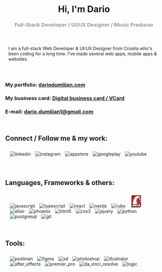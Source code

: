<h1 align="center">Hi, I'm Dario</h1>
<h3 align="center" style="color: #999999">Full-Stack Developer / UI/UX Designer / Music Producer</h3>
<br />

<p align="left" style="background-color: #ffffff10; padding: 10px; border-radius: 4px;">I am a full-stack Web Developer & UI/UX Designer from Croatia who's been coding for a long time. I've made several web apps, mobile apps & websites.</p>
<br />

### My portfolio: [dariodumlijan.com](https://dariodumlijan.com)
### My business card: [Digital business card / VCard](https://dariodumlijan.com/design/business-card)
### E-mail: dario.dumlijan1@gmail.com
<br />

## Connect / Follow me & my work:
<p align="left" style="background-color: #ffffff10; border-radius: 4px; padding: 10px;">
  <a href="https://www.linkedin.com/in/dario-dumlijan-279a371b5/" target="_blank" style="text-decoration: none; margin: 5px">
    <img align="center" src="https://www.vectorlogo.zone/logos/linkedin/linkedin-icon.svg" alt="linkedin" height="30" />
  </a>
  <a href="https://instagram.com/dariodumlijan/" target="_blank" style="text-decoration: none; margin: 5px">
    <img align="center" src="https://www.vectorlogo.zone/logos/instagram/instagram-icon.svg" alt="instagram" height="30" />
  </a>
  <a href="https://apps.apple.com/us/developer/dario-dumlijan/id1561674382" target="_blank" style="text-decoration: none; margin: 5px">
    <img align="center" src="https://cdn-icons-png.flaticon.com/512/5977/5977575.png" alt="appstore" height="30" />
  </a>
  <a href="https://play.google.com/store/apps/dev?id=5565198170046611244" target="_blank" style="text-decoration: none; margin: 5px">
    <img align="center" src="https://www.vectorlogo.zone/logos/google_play/google_play-icon.svg" alt="googleplay" height="30" />
  </a>
  <a href="https://www.youtube.com/channel/UCauLC6nNzwA4CyGeMxQZbug" target="_blank" style="text-decoration: none; margin: 5px">
    <img align="center" src="https://www.vectorlogo.zone/logos/youtube/youtube-icon.svg" alt="youtube" height="30" />
  </a>
</p>
<br />

## Languages, Frameworks & others:
<p align="left" style="background-color: #ffffff10; border-radius: 4px; padding: 10px 10px 5px 10px;">
  <a href="https://developer.mozilla.org/en-US/docs/Web/JavaScript" target="_blank" style="text-decoration: none; margin: 5px">
    <img src="https://raw.githubusercontent.com/jmnote/z-icons/master/svg/javascript.svg" alt="javascript" height="40" />
  </a>
  <a href="https://www.typescriptlang.org" target="_blank" style="text-decoration: none; margin: 5px">
    <img src="https://www.vectorlogo.zone/logos/typescriptlang/typescriptlang-icon.svg" alt="typescript" height="40" />
  </a>
  <a href="https://react.dev" target="_blank" style="text-decoration: none; margin: 5px">
    <img src="https://www.vectorlogo.zone/logos/reactjs/reactjs-icon.svg" alt="react" height="40" />
  </a>
  <a href="https://nextjs.org" target="_blank" style="text-decoration: none; margin: 5px">
    <img src="https://assets.vercel.com/image/upload/v1662130559/nextjs/Icon_light_background.png" alt="nextjs" height="40" />
  </a>
  <a href="https://www.ruby-lang.org/en/" target="_blank" style="text-decoration: none; margin: 5px">
    <img src="https://www.vectorlogo.zone/logos/ruby-lang/ruby-lang-icon.svg" alt="ruby" height="40" />
  </a>
  <a href="https://rubyonrails.org" target="_blank" style="text-decoration: none; margin: 5px">
    <img src="https://raw.githubusercontent.com/devicons/devicon/master/icons/rails/rails-original-wordmark.svg" alt="rails" height="40" />
  </a>
  <a href="https://elixir-lang.org/" target="_blank" style="text-decoration: none; margin: 5px">
    <img src="https://www.vectorlogo.zone/logos/elixir-lang/elixir-lang-icon.svg" alt="elixir" height="40" />
  </a>
  <a href="https://www.phoenixframework.org/" target="_blank" style="text-decoration: none; margin: 5px">
    <img src="https://avatars.githubusercontent.com/u/6510388?s=200&v=4" alt="phoenix" height="40" />
  </a>
  <a href="https://developer.mozilla.org/en-US/docs/Web/HTML" target="_blank" style="text-decoration: none; margin: 5px">
    <img src="https://www.vectorlogo.zone/logos/w3_html5/w3_html5-icon.svg" alt="html5" height="40"  />
  </a>
  <a href="https://developer.mozilla.org/en-US/docs/Web/CSS" target="_blank" style="text-decoration: none; margin: 5px">
    <img src="https://www.vectorlogo.zone/logos/w3_css/w3_css-icon.svg" alt="css3" height="40"/>
  </a>
  <a href="https://jquery.com/" target="_blank" style="text-decoration: none; margin: 5px">
    <img src="https://www.vectorlogo.zone/logos/jquery/jquery-vertical.svg" alt="jquery" height="40"/>
  </a>
  <a href="https://www.python.org" target="_blank" style="text-decoration: none; margin: 5px">
    <img src="https://www.vectorlogo.zone/logos/python/python-icon.svg" alt="python" height="40" />
  </a>
  <a href="https://www.postgresql.org" target="_blank" style="text-decoration: none; margin: 5px">
    <img src="https://www.vectorlogo.zone/logos/postgresql/postgresql-icon.svg" alt="postgresql" height="40" />
  </a>
  <a href="https://git-scm.com" target="_blank" style="text-decoration: none; margin: 5px">
    <img src="https://www.vectorlogo.zone/logos/git-scm/git-scm-icon.svg" alt="git" height="40" />
  </a>
</p>
<br />

## Tools:
<p align="left" style="background-color: #ffffff10; border-radius: 4px; padding: 10px 10px 5px 10px;">
  <a href="https://postman.com" target="_blank" style="text-decoration: none; margin: 5px">
    <img src="https://www.vectorlogo.zone/logos/getpostman/getpostman-icon.svg" alt="postman" height="40" />
  </a>
  <a href="https://www.figma.com" target="_blank" style="text-decoration: none; margin: 5px">
    <img src="https://www.vectorlogo.zone/logos/figma/figma-icon.svg" alt="figma" height="40" />
  </a>
  <a href="https://www.adobe.com/products/xd.html" target="_blank" style="text-decoration: none; margin: 5px">
    <img src="https://cdn4.iconfinder.com/data/icons/logos-and-brands/512/3_Xd_Adobe_logo_logos-512.png" alt="xd" height="40" />
  </a>
  <a href="https://www.adobe.com/products/photoshop.html" target="_blank" style="text-decoration: none; margin: 5px">
    <img src="https://cdn4.iconfinder.com/data/icons/logos-and-brands/512/23_Photoshop_Adobe_logo_logos-512.png" alt="photoshop" height="40" />
  </a>
  <a href="https://www.adobe.com/products/illustrator.html" target="_blank" style="text-decoration: none; margin: 5px">
    <img src="https://cdn4.iconfinder.com/data/icons/logos-and-brands/512/11_Illustrator_Adobe_Ai_logo_logos-512.png" alt="illustrator" height="40" />
  </a>
  <a href="https://www.adobe.com/products/aftereffects.html" target="_blank" style="text-decoration: none; margin: 5px">
    <img src="https://cdn4.iconfinder.com/data/icons/logos-and-brands/512/16_Aftereffects_After_Effects_Adobe_logo_logos-512.png" alt="after_effects" height="40" />
  </a>
  <a href="https://www.adobe.com/products/premiere.html" target="_blank" style="text-decoration: none; margin: 5px">
    <img src="https://cdn4.iconfinder.com/data/icons/logos-and-brands/512/8_Premier_Pro_Adobe_logo_logos-512.png" alt="premier_pro" height="40" />
  </a>
  <a href="https://www.blackmagicdesign.com/products/davinciresolve" target="_blank" style="text-decoration: none; margin: 5px">
    <img src="https://upload.wikimedia.org/wikipedia/commons/9/90/DaVinci_Resolve_17_logo.svg" alt="da_vinci_resolve" height="40" />
  </a>
  <a href="https://www.apple.com/logic-pro" target="_blank" style="text-decoration: none; margin: 5px">
    <img src="https://is3-ssl.mzstatic.com/image/thumb/Purple126/v4/78/06/7f/78067f5f-59d7-4687-9b52-ee3db5389cd3/AppIcon-0-85-220-0-4-2x.png/460x0w.webp" alt="logic" height="40" />
  </a>
</p>